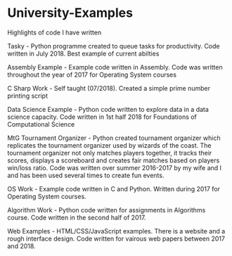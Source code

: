 # University-Examples
Highlights of code I have written

Tasky - Python programme created to queue tasks for productivity. Code written in July 2018. Best example of current abilties

Assembly Example - Example code written in Assembly. Code was written throughout the year of 2017 for Operating System courses

C Sharp Work - Self taught (07/2018). Created a simple prime number printing script

Data Science Example - Python code written to explore data in a data science capacity. Code written in 1st half 2018 for Foundations of Computational Science

MtG Tournament Organizer - Python created tournament organizer which replicates the tournament organizer used by wizards of the coast.
The tournament organizer not only matches players together, it tracks their scores, displays a scoreboard and creates fair matches
based on players win/loss ratio.
    Code was written over summer 2016-2017 by my wife and I and has been used several times to create fun events.
  
OS Work - Example code written in C and Python. Written during 2017 for Operating System courses.

Algorithm Work - Python code written for assignments in Algorithms course. Code written in the second half of 2017.

Web Examples - HTML/CSS/JavaScript examples. There is a website and a rough interface design. Code written for vairous web papers between 2017 and 2018.

